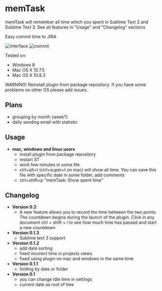 memTask
=======

memTask will remember all time which you spent in Sublime Text 2 and Sublime Text 3. See all features in "Usage" and "Changelog" sections

Easy commit time to JIRA


![interface](https://dl.dropbox.com/u/3478999/different/memTask.PNG "interface") 
![commit](https://dl.dropbox.com/u/3478999/different/memtask-time-in-commit.png "commit")

Tested on:
  - Windows 8
  - Mac OS X 10.7.5
  - Mac OS X 10.8.3

WARNING! Reinstall plugin from package repository.
If you have some problems on other OS please add issues.

## Plans
  - grouping by month (week?)
  - daily sending email with statistic

## Usage
  - **mac, windows and linux users**
    - install plugin from package repository
    - restart ST
    - work few minutes in some file
    - ctrl+alt+t (ctrl+super+t on mac) will show all time. You can save this file with specific date in some folder, add comments
    - ctrl+shift+p "memTask: Show spent time"

## Changelog
  - **Version 0.2**
    - A new feature allows you to record the time between the two points. The countdown begins during the launch of the plugin. Click in any document ctrl + shift + i to see how much time has passed and start a new countdown
  - **Version 0.1.3**
    - Sublime text 3 support
  - **Version 0.1.2**
    - add date sorting
    - fixed incorect time in projects views
    - fixed using plugin on mac and windows in the same time
  - **Version 0.1.1**
    - folding by date or folder
  - **Version 0.1**
    - you can change idle time in settings
    - current date as root of tree
